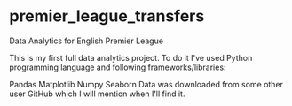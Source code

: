 # premier_league_transfers
Data Analytics for English Premier League

This is my first full data analytics project. To do it I've used Python programming language and following frameworks/libraries:

Pandas
Matplotlib
Numpy
Seaborn
Data was downloaded from some other user GitHub which I will mention when I'll find it.

